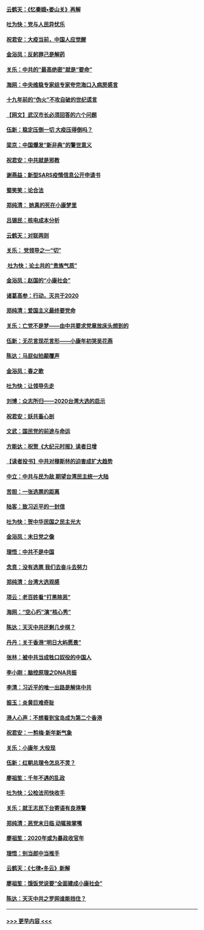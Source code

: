 #### [云鹤天：《忆秦娥▪娄山关》再解](../pages/nsc993/n11824682.md?t=01271701) 
#### [吐为快：党与人民异忧乐](../pages/nsc993/n11824660.md?t=01271701) 
#### [祝君安：大疫当前，中国人应觉醒](../pages/nsc993/n11821946.md?t=01271701) 
#### [金浴凤：反躬罪己是解药](../pages/nsc993/n11820280.md?t=01271701) 
#### [关乐：中共的“最高绝密”就是“要命”](../pages/nsc993/n11816946.md?t=01271701) 
#### [海网：中央维稳专家组专家夸完海口入病房感言](../pages/nsc993/n11815138.md?t=01271701) 
#### [十九年前的“伪火”不攻自破的世纪谎言](../pages/nsc993/n11813238.md?t=01271701) 
#### [【网文】武汉市长必须回答的六个问题](../pages/nsc993/n11813848.md?t=01271701) 
#### [伍新：稳定压倒一切 大疫压得倒吗？](../pages/nsc993/n11812634.md?t=01271701) 
#### [梁京：中国爆发“新非典”的警世意义](../pages/nsc993/n11812554.md?t=01271701) 
#### [祝君安：中共就是邪教](../pages/nsc993/n11812431.md?t=01271701) 
#### [谢燕益：新型SARS疫情信息公开申请书](../pages/nsc993/n11808840.md?t=01271701) 
#### [蜀笑笑：论合法](../pages/nsc993/n11808064.md?t=01271701) 
#### [郑纯清： 她真的死在小康梦里](../pages/nsc993/n11806623.md?t=01271701) 
#### [吕锡民：核电成本分析](../pages/nsc993/n11806284.md?t=01271701) 
#### [云鹤天：对联两则](../pages/nsc993/n11805957.md?t=01271701) 
#### [关乐： 党领导之一“切”](../pages/nsc993/n11804505.md?t=01271701) 
#### [ 吐为快：论土共的“贵族气质”](../pages/nsc993/n11804490.md?t=01271701) 
#### [金浴凤：赵国的“小康社会”](../pages/nsc993/n11804452.md?t=01271701) 
#### [诸葛高参：行动，灭共于2020](../pages/nsc993/n11804120.md?t=01271701) 
#### [郑纯清：爱国主义最终要党命](../pages/nsc993/n11802197.md?t=01271701) 
#### [关乐：亡党不是梦——由中共要求党章放床头想到的](../pages/nsc993/n11802156.md?t=01271701) 
#### [伍新：无花言现花言形——小康年初哭吴花燕](../pages/nsc993/n11800044.md?t=01271701) 
#### [陈达：马屁似拍颠覆声](../pages/nsc993/n11800010.md?t=01271701) 
#### [金浴凤：春之歌](../pages/nsc993/n11797687.md?t=01271701) 
#### [吐为快：让领导先走](../pages/nsc993/n11797512.md?t=01271701) 
#### [刘博：众志所归——2020台湾大选的启示](../pages/nsc993/n11796878.md?t=01271701) 
#### [祝君安：妖共畜心剖](../pages/nsc993/n11794273.md?t=01271701) 
#### [文武：国民党的前途与命运](../pages/nsc993/n11794198.md?t=01271701) 
#### [方能达：祝贺《大纪元时报》读者日增](../pages/nsc993/n11793807.md?t=01271701) 
#### [【读者投书】中共对穆斯林的迫害成扩大趋势](../pages/nsc993/n11791371.md?t=01271701) 
#### [中立：中共与民为敌 期望台湾民主统一大陆](../pages/nsc993/n11790392.md?t=01271701) 
#### [苦胆：一张选票的距离](../pages/nsc993/n11788914.md?t=01271701) 
#### [陆客：致习近平的一封信](../pages/nsc993/n11788867.md?t=01271701) 
#### [吐为快：贺中华民国之民主光大](../pages/nsc993/n11788618.md?t=01271701) 
#### [金浴凤：末日党之像](../pages/nsc993/n11787475.md?t=01271701) 
#### [理悟：中共不是中国](../pages/nsc993/n11787463.md?t=01271701) 
#### [念贲：没有选票  我们去奋斗去努力](../pages/nsc993/n11787398.md?t=01271701) 
#### [郑纯清：台湾大选观感](../pages/nsc993/n11786210.md?t=01271701) 
#### [项云：老百姓看“打黑除恶”](../pages/nsc993/n11785398.md?t=01271701) 
#### [海网：“空心朽”演“核心秀”](../pages/nsc993/n11783874.md?t=01271701) 
#### [陈达：天灭中共还剩几步棋？](../pages/nsc993/n11783719.md?t=01271701) 
#### [丹丹：关于香港“明日大屿愿景”](../pages/nsc993/n11783273.md?t=01271701) 
#### [张林：被中共当成牲口奴役的中国人](../pages/nsc993/n11782397.md?t=01271701) 
#### [李小刚：脑控原理之DNA共振](../pages/nsc993/n11780962.md?t=01271701) 
#### [李清：习近平的唯一出路是解体中共](../pages/nsc993/n11780866.md?t=01271701) 
#### [振玉：炎黄巨难奇耻](../pages/nsc993/n11779632.md?t=01271701) 
#### [港人心声：不想看到宝岛成为第二个香港](../pages/nsc993/n11778817.md?t=01271701) 
#### [祝君安：一剪梅‧新年新气象](../pages/nsc993/n11776340.md?t=01271701) 
#### [关乐：小康年 大役现](../pages/nsc993/n11774213.md?t=01271701) 
#### [伍新：红朝总理令怎总不灵？](../pages/nsc993/n11770813.md?t=01271701) 
#### [廖祖笙：千年不遇的乱政](../pages/nsc993/n11770373.md?t=01271701) 
#### [吐为快：公检法司快收手](../pages/nsc993/n11770359.md?t=01271701) 
#### [关乐：就王志民下台寄语有良港警](../pages/nsc993/n11769903.md?t=01271701) 
#### [郑纯清：恶党末日临 动辄挨掌嘴](../pages/nsc993/n11769356.md?t=01271701) 
#### [廖祖笙：2020年或为暴政收官年](../pages/nsc993/n11768216.md?t=01271701) 
#### [理悟：别当郎中当推手](../pages/nsc993/n11768243.md?t=01271701) 
#### [云鹤天：《七律▪冬云》新解](../pages/nsc993/n11768204.md?t=01271701) 
#### [廖祖笙：饿饭党说要“全面建成小康社会”](../pages/nsc993/n11767482.md?t=01271701) 
#### [陈达：天灭中共之罗网谁能挡住？](../pages/nsc993/n11767465.md?t=01271701) 

----
#### [ >>> 更早内容 <<< ](../indexes/nsc993-earlier.md)
